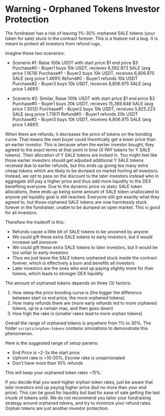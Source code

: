 # Warning - Orphaned Tokens Investor Protection

The fundraiser has a risk of leaving 1%-30% orphaned SALE tokens (your token for sale) stuck in the contract forever. This is a feature not a bug. It is meant to protect all investors from refund rugs.

Imagine these two scenerios:

- Scenerio #1:
  Raise 100k USDT with start price $1 end price $3
  Purchase#0 - Buyer1 buys 10k USDT, recieves 8,562.873 SALE (avg price 1.1678)
  Purchase#1 - Buyer2 buys 10k USDT, receives 6,806.975 SALE (avg price 1.4691)
  Refund#0 - Buyer1 refunds 10k USDT
  Purchase#2 - Buyer3 buys 10k USDT, receives 6,806.975 SALE (avg price 1.4691)

- Scenerio #2:
  Similar, Raise 100k USDT with start price $1 end price $3
  Purchase#0 - Buyer1 buys 20k USDT, recieves 15,369.848 SALE (avg price 1.3012)
  Purchase#1 - Buyer2 buys 10k USDT, receives 5,825.223 SALE (avg price 1.7167)
  Refund#0 - Buyer1 refunds 20k USDT
  Purchase#2 - Buyer3 buys 10k USDT, receives 6,806.975 SALE (avg price 1.4691)

When there are refunds, it decreases the price of tokens on the bonding curve. That means the next buyer could theortically get a lower price than an earlier investor. This is because when the earlier investor bought, they agreed to the exact terms at that point in time (X PAY tokens for Y SALE tokens). Their allocation of Y SALE tokens are locked in. You might feel like those earlier investors should get adjusted additional Y SALE tokens received due to earlier refunds, but this ends up giving too many extra cheap tokens which are likely to be dumped on market hurting all investors. Instead, we opt to pass on the discount to the later investors instead who in aggregate still pay a higher price and thus add more liquidity to the DEX benefiting everyone. Due to the dynamic price vs static SALE token allocations, there ends up being some amount of SALE token unallocated to anyone yet liquidity goal is still reached. Everyone still got exactly what they agreed to, but those orphaned SALE tokens are now harmlessly stuck forever in the fundraiser, unable to be dumped on open market. This is good for all investors.

Therefore the tradeoff is this:

- Refunds cause a little bit of SALE tokens to be unowned by anyone
- We could gift these extra SALE tokens to early investors, but it would increase sell pressure
- We could gift these extra SALE tokens to later investors, but it would be too unfair to early investors
- Thus we just leave the SALE tokens orphaned stuck inside the contract forever, which is effectively a burn and benefits all investors
- Later investors are the ones who end up paying slightly more for their tokens, which leads to stronger DEX liquidity

The amount of orphaned tokens depends on three (3) factors:

1. How steep the price bonding curve is (the bigger the difference between start vs end price, the more orphaned tokens)
2. How many refunds there are (more early refunds led to more orphaned tokens, up to a certain max, and then goes down)
3. How high the rake is (smaller rakes lead to more orphan tokens)

Overall the range of orphaned tokens is anywhere from 1% to 30%. The folder `scripts/orphan-tokens` contains simulations to demonstrate this phenomenon.

Here is the suggested range of setup params:

- End Price is ~2-3x the start price
- Upfront rake is ~10-20%, Escrow rake is unopinionated
- Don't have more than 10% refunds

This will keep your orphaned token rates ~15%.

If you decide that you want higher orphan token rates, just be aware that later investors end up paying higher price (but no more than your end price). This can be good for liquidity but bad for ease of sale getting the last chunk of tokens sold. We do not recommend you tailor your fundraising strategy around orphaned tokens, and try to minimize your refund rates. Orphan tokens are just another investor protection.
